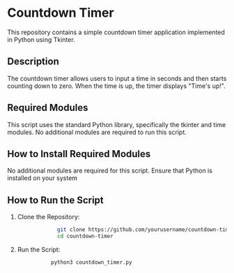 # Countdown Timer
This repository contains a simple countdown timer application implemented in Python using Tkinter.
## Description
The countdown timer allows users to input a time in seconds and then starts counting down to zero. When the time is up, the timer displays "Time's up!".

## Required Modules
This script uses the standard Python library, specifically the tkinter and time modules. No additional modules are required to run this script.

## How to Install Required Modules
No additional modules are required for this script. Ensure that Python is installed on your system

## How to Run the Script
1. Clone the Repository:
```bash 
                git clone https://github.com/yourusername/countdown-timer.git
                cd countdown-timer
```

2. Run the Script:
```bash 
              python3 countdown_timer.py
```